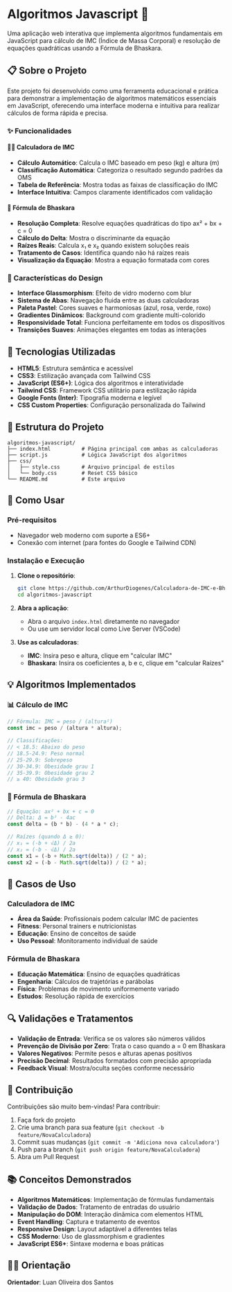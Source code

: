 # Algoritmos Javascript 🧮

Uma aplicação web interativa que implementa algoritmos fundamentais em JavaScript para cálculo de IMC (Índice de Massa Corporal) e resolução de equações quadráticas usando a Fórmula de Bhaskara.

## 📋 Sobre o Projeto

Este projeto foi desenvolvido como uma ferramenta educacional e prática para demonstrar a implementação de algoritmos matemáticos essenciais em JavaScript, oferecendo uma interface moderna e intuitiva para realizar cálculos de forma rápida e precisa.

### ✨ Funcionalidades

#### 🏃‍♂️ Calculadora de IMC
- **Cálculo Automático**: Calcula o IMC baseado em peso (kg) e altura (m)
- **Classificação Automática**: Categoriza o resultado segundo padrões da OMS
- **Tabela de Referência**: Mostra todas as faixas de classificação do IMC
- **Interface Intuitiva**: Campos claramente identificados com validação

#### 📐 Fórmula de Bhaskara
- **Resolução Completa**: Resolve equações quadráticas do tipo ax² + bx + c = 0
- **Cálculo do Delta**: Mostra o discriminante da equação
- **Raízes Reais**: Calcula x₁ e x₂ quando existem soluções reais
- **Tratamento de Casos**: Identifica quando não há raízes reais
- **Visualização da Equação**: Mostra a equação formatada com cores

### 🎨 Características do Design

- **Interface Glassmorphism**: Efeito de vidro moderno com blur
- **Sistema de Abas**: Navegação fluida entre as duas calculadoras
- **Paleta Pastel**: Cores suaves e harmoniosas (azul, rosa, verde, roxo)
- **Gradientes Dinâmicos**: Background com gradiente multi-colorido
- **Responsividade Total**: Funciona perfeitamente em todos os dispositivos
- **Transições Suaves**: Animações elegantes em todas as interações

## 🚀 Tecnologias Utilizadas

- **HTML5**: Estrutura semântica e acessível
- **CSS3**: Estilização avançada com Tailwind CSS
- **JavaScript (ES6+)**: Lógica dos algoritmos e interatividade
- **Tailwind CSS**: Framework CSS utilitário para estilização rápida
- **Google Fonts (Inter)**: Tipografia moderna e legível
- **CSS Custom Properties**: Configuração personalizada do Tailwind

## 📁 Estrutura do Projeto

```
algoritmos-javascript/
├── index.html          # Página principal com ambas as calculadoras
├── script.js           # Lógica JavaScript dos algoritmos
├── css/
│   ├── style.css       # Arquivo principal de estilos
│   └── body.css        # Reset CSS básico
└── README.md           # Este arquivo
```

## 🔧 Como Usar

### Pré-requisitos

- Navegador web moderno com suporte a ES6+
- Conexão com internet (para fontes do Google e Tailwind CDN)

### Instalação e Execução

1. **Clone o repositório**:
   ```bash
   git clone https://github.com/ArthurDiogenes/Calculadora-de-IMC-e-Bhaskara.git
   cd algoritmos-javascript
   ```

2. **Abra a aplicação**:
   - Abra o arquivo `index.html` diretamente no navegador
   - Ou use um servidor local como Live Server (VSCode)

3. **Use as calculadoras**:
   - **IMC**: Insira peso e altura, clique em "calcular IMC"
   - **Bhaskara**: Insira os coeficientes a, b e c, clique em "calcular Raízes"

## 💡 Algoritmos Implementados

### 📊 Cálculo de IMC

```javascript
// Fórmula: IMC = peso / (altura²)
const imc = peso / (altura * altura);

// Classificações:
// < 18.5: Abaixo do peso
// 18.5-24.9: Peso normal
// 25-29.9: Sobrepeso
// 30-34.9: Obesidade grau 1
// 35-39.9: Obesidade grau 2
// ≥ 40: Obesidade grau 3
```

### 🔢 Fórmula de Bhaskara

```javascript
// Equação: ax² + bx + c = 0
// Delta: Δ = b² - 4ac
const delta = (b * b) - (4 * a * c);

// Raízes (quando Δ ≥ 0):
// x₁ = (-b + √Δ) / 2a
// x₂ = (-b - √Δ) / 2a
const x1 = (-b + Math.sqrt(delta)) / (2 * a);
const x2 = (-b - Math.sqrt(delta)) / (2 * a);
```

## 🎯 Casos de Uso

### Calculadora de IMC
- **Área da Saúde**: Profissionais podem calcular IMC de pacientes
- **Fitness**: Personal trainers e nutricionistas
- **Educação**: Ensino de conceitos de saúde
- **Uso Pessoal**: Monitoramento individual de saúde

### Fórmula de Bhaskara
- **Educação Matemática**: Ensino de equações quadráticas
- **Engenharia**: Cálculos de trajetórias e parábolas
- **Física**: Problemas de movimento uniformemente variado
- **Estudos**: Resolução rápida de exercícios

## 🔍 Validações e Tratamentos

- **Validação de Entrada**: Verifica se os valores são números válidos
- **Prevenção de Divisão por Zero**: Trata o caso quando a = 0 em Bhaskara
- **Valores Negativos**: Permite pesos e alturas apenas positivos
- **Precisão Decimal**: Resultados formatados com precisão apropriada
- **Feedback Visual**: Mostra/oculta seções conforme necessário

## 🤝 Contribuição

Contribuições são muito bem-vindas! Para contribuir:

1. Faça fork do projeto
2. Crie uma branch para sua feature (`git checkout -b feature/NovaCalculadora`)
3. Commit suas mudanças (`git commit -m 'Adiciona nova calculadora'`)
4. Push para a branch (`git push origin feature/NovaCalculadora`)
5. Abra um Pull Request

## 📚 Conceitos Demonstrados

- **Algoritmos Matemáticos**: Implementação de fórmulas fundamentais
- **Validação de Dados**: Tratamento de entradas do usuário
- **Manipulação do DOM**: Interação dinâmica com elementos HTML
- **Event Handling**: Captura e tratamento de eventos
- **Responsive Design**: Layout adaptável a diferentes telas
- **CSS Moderno**: Uso de glassmorphism e gradientes
- **JavaScript ES6+**: Sintaxe moderna e boas práticas

## 👨‍🏫 Orientação

**Orientador**: Luan Oliveira dos Santos
